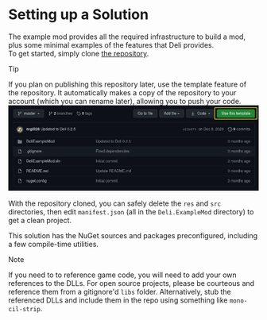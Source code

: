 # Setting up a Solution
The example mod provides all the required infrastructure to build a mod, plus some minimal examples of the features that Deli provides.  
To get started, simply clone [the repository](https://github.com/Deli-Collective/Deli.ExampleMod).

> [!TIP]
> If you plan on publishing this repository later, use the template feature of the repository. It automatically makes a copy of the
> repository to your account (which you can rename later), allowing you to push your code.
> ![A highlighted box around the GitHub template button](images/template.png)

With the repository cloned, you can safely delete the `res` and `src` directories, then edit `manifest.json` (all in the `Deli.ExampleMod`
directory) to get a clean project.

This solution has the NuGet sources and packages preconfigured, including a few compile-time utilities. 

> [!NOTE]
> If you need to to reference game code, you will need to add your own references to the DLLs. For open source projects, please be
> courteous and reference them from a gitignore'd `libs` folder. Alternatively, stub the referenced DLLs and include them in the repo
> using something like `mono-cil-strip`.